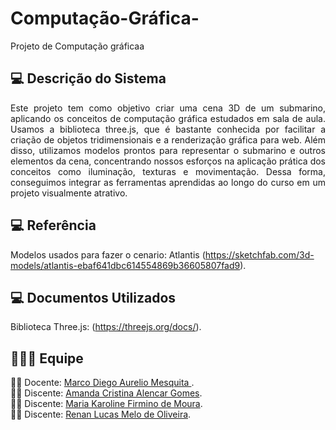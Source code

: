 # Computação-Gráfica-

Projeto de Computação gráficaa

  ## **:computer:** Descrição do Sistema 

  <p align="justify"> Este projeto tem como objetivo criar uma cena 3D de um submarino, aplicando os conceitos de computação gráfica estudados em sala de aula. Usamos a biblioteca three.js, que é bastante conhecida por facilitar a criação de objetos tridimensionais e a renderização gráfica para web. Além disso, utilizamos modelos prontos para representar o submarino e outros elementos da cena, concentrando nossos esforços na aplicação prática dos conceitos como iluminação, texturas e movimentação. Dessa forma, conseguimos integrar as ferramentas aprendidas ao longo do curso em um projeto visualmente atrativo.
 </p>

  ## **:computer:** Referência 
Modelos usados para fazer o cenario: Atlantis (https://sketchfab.com/3d-models/atlantis-ebaf641dbc614554869b36605807fad9).<br />

  ## **:computer:** Documentos Utilizados
Biblioteca Three.js: (https://threejs.org/docs/).<br />
  
## :family_man_woman_girl: Equipe

:man_teacher: Docente: [Marco Diego Aurelio Mesquita ]().<br />
:woman_student: Discente: [Amanda Cristina Alencar Gomes](https://github.com/AmanditaC).<br />
:woman_student: Discente: [Maria Karoline Firmino de Moura](https://github.com/Mkaroline).<br />
:woman_student: Discente: [Renan Lucas Melo de Oliveira](https://github.com/RenanLucas19).<br />
